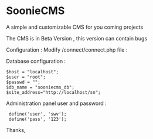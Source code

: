 # SoonieCMS
A simple and customizable CMS for you coming projects

The CMS is in Beta Version , this version can contain bugs 

Configuration : 
Modify /connect/connect.php file :

Database configuration :

	$host = "localhost";
	$user = "root";
	$passwd = "";
	$db_name = "sooniecms_db";
	$site_address="http://localhost/sn";

Administration panel user and password :


     define('user', 'swv');
     define('pass', '123');


Thanks,
